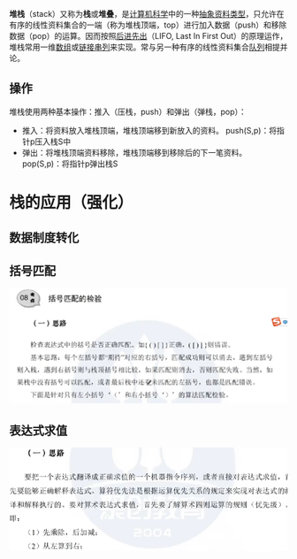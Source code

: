 


**堆栈**（stack）又称为**栈**或**堆叠**，是[计算机科学](https://zh.wikipedia.org/wiki/%E8%A8%88%E7%AE%97%E6%A9%9F%E7%A7%91%E5%AD%B8 "计算机科学")中的一种[抽象资料类型](https://zh.wikipedia.org/wiki/%E6%8A%BD%E8%B1%A1%E8%B3%87%E6%96%99%E5%9E%8B%E5%88%A5 "抽象资料类型")，只允许在有序的线性资料集合的一端（称为堆栈顶端，top）进行加入数据（push）和移除数据（pop）的运算。因而按照[后进先出](https://zh.wikipedia.org/wiki/%E5%BE%8C%E9%80%B2%E5%85%88%E5%87%BA%E6%BC%94%E7%AE%97%E6%B3%95 "后进先出算法")（LIFO, Last In First Out）的原理运作，堆栈常用一维[数组](https://zh.wikipedia.org/wiki/%E9%99%A3%E5%88%97 "数组")或[链接串列](https://zh.wikipedia.org/wiki/%E9%80%A3%E7%B5%90%E4%B8%B2%E5%88%97 "链接串列")来实现。常与另一种有序的线性资料集合[队列](https://zh.wikipedia.org/wiki/%E4%BD%87%E5%88%97 "队列")相提并论。
## 操作
堆栈使用两种基本操作：推入（压栈，push）和弹出（弹栈，pop）：

-   推入：将资料放入堆栈顶端，堆栈顶端移到新放入的资料。
push(S,p)：将指针p压入栈S中
-   弹出：将堆栈顶端资料移除，堆栈顶端移到移除后的下一笔资料。
pop(S,p)：将指针p弹出栈S



# 栈的应用（强化）
## 数据制度转化
## 括号匹配
![输入图片说明](/imgs/2025-08-20/mgnL813qSFl9yAQM.png)
## 表达式求值
![输入图片说明](/imgs/2025-08-20/4fp2kRCDg55yYubL.png)
<!--stackedit_data:
eyJoaXN0b3J5IjpbLTk4NjkzNjA2NCwxNzE0NjUxMjU1XX0=
-->